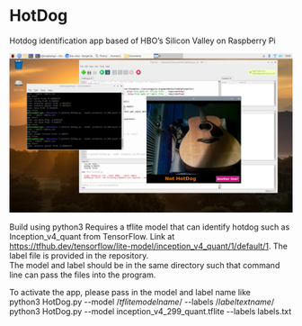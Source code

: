 # HotDog
Hotdog identification app based of HBO’s Silicon Valley on Raspberry Pi 

![Image1](./readPic/photo1.png)

Build using python3
Requires a tflite model that can identify hotdog such as Inception_v4_quant from TensorFlow. Link at https://tfhub.dev/tensorflow/lite-model/inception_v4_quant/1/default/1. The label file is provided in the repository.   
The model and label should be in the same directory such that command line can pass the files into the program. 

To activate the app, please pass in the model and label name like  
python3 HotDog.py --model /*tflitemodelname*/ --labels /*labeltextname*/  
python3 HotDog.py --model inception_v4_299_quant.tflite --labels labels.txt

